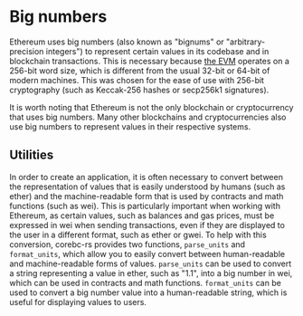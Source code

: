 # Big numbers
Ethereum uses big numbers (also known as "bignums" or "arbitrary-precision integers") to represent certain values in its codebase and in blockchain transactions. This is necessary because [the EVM](https://ethereum.org/en/developers/docs/evm) operates on a 256-bit word size, which is different from the usual 32-bit or 64-bit of modern machines. This was chosen for the ease of use with 256-bit cryptography (such as Keccak-256 hashes or secp256k1 signatures).

It is worth noting that Ethereum is not the only blockchain or cryptocurrency that uses big numbers. Many other blockchains and cryptocurrencies also use big numbers to represent values in their respective systems.

## Utilities
In order to create an application, it is often necessary to convert between the representation of values that is easily understood by humans (such as ether) and the machine-readable form that is used by contracts and math functions (such as wei). This is particularly important when working with Ethereum, as certain values, such as balances and gas prices, must be expressed in wei when sending transactions, even if they are displayed to the user in a different format, such as ether or gwei. To help with this conversion, corebc-rs provides two functions, `parse_units` and `format_units`, which allow you to easily convert between human-readable and machine-readable forms of values. `parse_units` can be used to convert a string representing a value in ether, such as "1.1", into a big number in wei, which can be used in contracts and math functions. `format_units` can be used to convert a big number value into a human-readable string, which is useful for displaying values to users.
